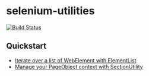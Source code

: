 # selenium-utilities

[![Build Status](https://travis-ci.org/jaubuchon/seleniumutilities.svg)](https://travis-ci.org/jaubuchon/seleniumutilities)

## Quickstart

- [Iterate over a list of WebElement with ElementList](https://github.com/jaubuchon/seleniumutilities/wiki/ElementList)
- [Manage your PageObject context with SectionUtility](https://github.com/jaubuchon/seleniumutilities/wiki/Section-Utility)
